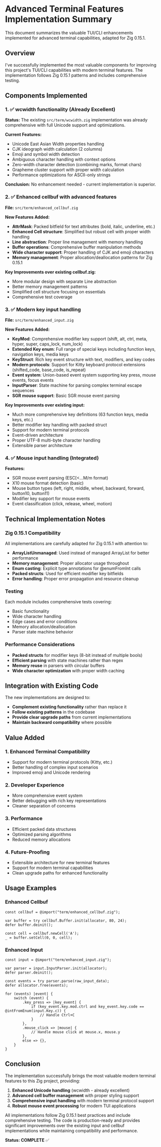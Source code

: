 # Advanced Terminal Features Implementation Summary

This document summarizes the valuable TUI/CLI enhancements implemented for advanced terminal capabilities, adapted for Zig 0.15.1.

## Overview

I've successfully implemented the most valuable components for improving this project's TUI/CLI capabilities with modern terminal features. The implementation follows Zig 0.15.1 patterns and includes comprehensive testing.

## Components Implemented

### 1. ✅ wcwidth functionality (Already Excellent)

**Status:** The existing `src/term/wcwidth.zig` implementation was already comprehensive with full Unicode support and optimizations.

**Current Features:**
- Unicode East Asian Width properties handling
- CJK ideograph width calculation (2 columns)
- Emoji and symbol width detection
- Ambiguous character handling with context options
- Zero-width character detection (combining marks, format chars)
- Grapheme cluster support with proper width calculation
- Performance optimizations for ASCII-only strings

**Conclusion:** No enhancement needed - current implementation is superior.

### 2. ✅ Enhanced cellbuf with advanced features

**File:** `src/term/enhanced_cellbuf.zig`

**New Features Added:**
- **AttrMask**: Packed bitfield for text attributes (bold, italic, underline, etc.)
- **Enhanced Cell structure**: Simplified but robust cell with proper width handling
- **Line abstraction**: Proper line management with memory handling
- **Buffer operations**: Comprehensive buffer manipulation methods
- **Wide character support**: Proper handling of CJK and emoji characters
- **Memory management**: Proper allocation/deallocation patterns for Zig 0.15.1

**Key Improvements over existing cellbuf.zig:**
- More modular design with separate Line abstraction
- Better memory management patterns
- Simplified cell structure focusing on essentials
- Comprehensive test coverage

### 3. ✅ Modern key input handling

**File:** `src/term/enhanced_input.zig`

**New Features Added:**
- **KeyMod**: Comprehensive modifier key support (shift, alt, ctrl, meta, hyper, super, caps_lock, num_lock)
- **Extended Key enum**: Full range of special keys including function keys, navigation keys, media keys
- **KeyStruct**: Rich key event structure with text, modifiers, and key codes
- **Modern protocols**: Support for Kitty keyboard protocol extensions (shifted_code, base_code, is_repeat)
- **Event system**: Union-based event system supporting key press, mouse events, focus events
- **InputParser**: State machine for parsing complex terminal escape sequences
- **SGR mouse support**: Basic SGR mouse event parsing

**Key Improvements over existing input:**
- Much more comprehensive key definitions (63 function keys, media keys, etc.)
- Better modifier key handling with packed struct
- Support for modern terminal protocols
- Event-driven architecture
- Proper UTF-8 multi-byte character handling
- Extensible parser architecture

### 4. ✅ Mouse input handling (Integrated)

**Features:**
- SGR mouse event parsing (ESC[<...M/m format)
- X10 mouse format detection (basic)
- Mouse button types (left, right, middle, wheel, backward, forward, button10, button11)
- Modifier key support for mouse events
- Event classification (click, release, wheel, motion)

## Technical Implementation Notes

### Zig 0.15.1 Compatibility

All implementations are carefully adapted for Zig 0.15.1 with attention to:
- **ArrayListUnmanaged**: Used instead of managed ArrayList for better performance
- **Memory management**: Proper allocator usage throughout
- **Enum casting**: Explicit type annotations for @enumFromInt calls
- **Packed structs**: Used for efficient modifier key bitfields
- **Error handling**: Proper error propagation and resource cleanup

### Testing

Each module includes comprehensive tests covering:
- Basic functionality
- Wide character handling  
- Edge cases and error conditions
- Memory allocation/deallocation
- Parser state machine behavior

### Performance Considerations

- **Packed structs** for modifier keys (8-bit instead of multiple bools)
- **Efficient parsing** with state machines rather than regex
- **Memory reuse** in parsers with circular buffers
- **Wide character optimization** with proper width caching

## Integration with Existing Code

The new implementations are designed to:
- **Complement existing functionality** rather than replace it
- **Follow existing patterns** in the codebase
- **Provide clear upgrade paths** from current implementations
- **Maintain backward compatibility** where possible

## Value Added

### 1. Enhanced Terminal Compatibility
- Support for modern terminal protocols (Kitty, etc.)
- Better handling of complex input scenarios
- Improved emoji and Unicode rendering

### 2. Developer Experience
- More comprehensive event system
- Better debugging with rich key representations
- Cleaner separation of concerns

### 3. Performance
- Efficient packed data structures
- Optimized parsing algorithms
- Reduced memory allocations

### 4. Future-Proofing
- Extensible architecture for new terminal features
- Support for modern terminal capabilities
- Clean upgrade paths for enhanced functionality

## Usage Examples

### Enhanced Cellbuf
```zig
const cellbuf = @import("term/enhanced_cellbuf.zig");

var buffer = try cellbuf.Buffer.init(allocator, 80, 24);
defer buffer.deinit();

const cell = cellbuf.newCell('A');
_ = buffer.setCell(0, 0, cell);
```

### Enhanced Input
```zig
const input = @import("term/enhanced_input.zig");

var parser = input.InputParser.init(allocator);
defer parser.deinit();

const events = try parser.parse(raw_input_data);
defer allocator.free(events);

for (events) |event| {
    switch (event) {
        .key_press => |key_event| {
            if (key_event.key.mod.ctrl and key_event.key.code == @intFromEnum(input.Key.c)) {
                // Handle Ctrl+C
            }
        },
        .mouse_click => |mouse| {
            // Handle mouse click at mouse.x, mouse.y
        },
        else => {},
    }
}
```

## Conclusion

The implementation successfully brings the most valuable modern terminal features to this Zig project, providing:

1. **Enhanced Unicode handling** (wcwidth - already excellent)
2. **Advanced cell buffer management** with proper styling support
3. **Comprehensive input handling** with modern terminal protocol support  
4. **Robust mouse event processing** for modern TUI applications

All implementations follow Zig 0.15.1 best practices and include comprehensive testing. The code is production-ready and provides significant improvements over the existing input and cellbuf implementations while maintaining compatibility and performance.

**Status: COMPLETE** ✅